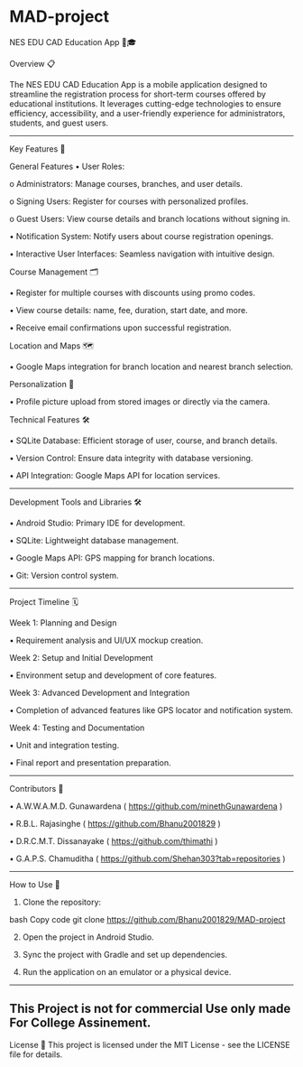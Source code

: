 # MAD-project 

NES EDU CAD Education App 📱🎓

Overview 📋

The NES EDU CAD Education App is a mobile application designed to streamline the registration process for short-term courses offered by educational institutions. It leverages cutting-edge technologies to ensure efficiency, accessibility, and a user-friendly experience for administrators, students, and guest users.
_______________________________________________________________________________________________________________________________________________________

Key Features 🌟

General Features
•	User Roles:

o	Administrators: Manage courses, branches, and user details.

o	Signing Users: Register for courses with personalized profiles.

o	Guest Users: View course details and branch locations without signing in.

•	Notification System: Notify users about course registration openings.

•	Interactive User Interfaces: Seamless navigation with intuitive design.

Course Management 🗂️

•	Register for multiple courses with discounts using promo codes.

•	View course details: name, fee, duration, start date, and more.

•	Receive email confirmations upon successful registration.

Location and Maps 🗺️

•	Google Maps integration for branch location and nearest branch selection.

Personalization 🎨

•	Profile picture upload from stored images or directly via the camera.

Technical Features 🛠️

•	SQLite Database: Efficient storage of user, course, and branch details.

•	Version Control: Ensure data integrity with database versioning.

•	API Integration: Google Maps API for location services.
________________________________________

Development Tools and Libraries 🛠️

•	Android Studio: Primary IDE for development.

•	SQLite: Lightweight database management.

•	Google Maps API: GPS mapping for branch locations.

•	Git: Version control system.
________________________________________

Project Timeline 🗓️

Week 1: Planning and Design

•	Requirement analysis and UI/UX mockup creation.

Week 2: Setup and Initial Development

•	Environment setup and development of core features.

Week 3: Advanced Development and Integration

•	Completion of advanced features like GPS locator and notification system.

Week 4: Testing and Documentation

•	Unit and integration testing.

•	Final report and presentation preparation.
________________________________________

Contributors 👥

•	A.W.W.A.M.D. Gunawardena   ( https://github.com/minethGunawardena )

•	R.B.L. Rajasinghe ( https://github.com/Bhanu2001829 )

•	D.R.C.M.T. Dissanayake ( https://github.com/thimathi )

•	G.A.P.S. Chamuditha ( https://github.com/Shehan303?tab=repositories )
________________________________________

How to Use 🚀

1.	Clone the repository:

bash
Copy code
git clone https://github.com/Bhanu2001829/MAD-project

2.	Open the project in Android Studio.

3.	Sync the project with Gradle and set up dependencies.

4.	Run the application on an emulator or a physical device.
________________________________________

## This Project is not for commercial Use only made For College Assinement.

License 📜
This project is licensed under the MIT License - see the LICENSE file for details.

